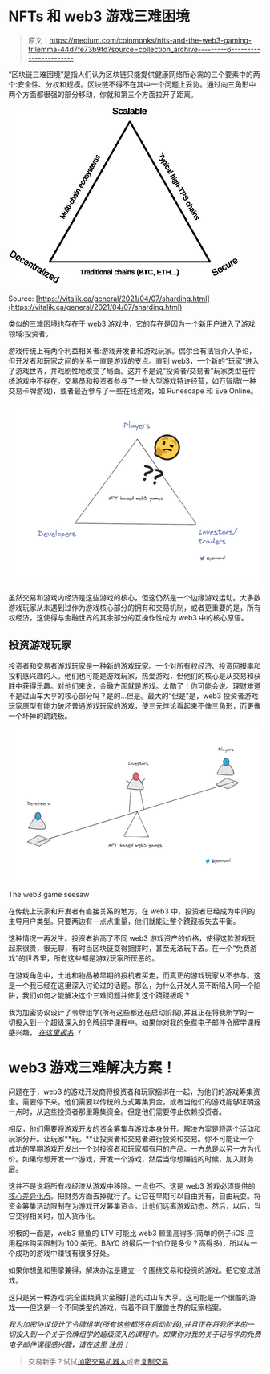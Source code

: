 # NFTs 和 web3 游戏三难困境

> 原文：<https://medium.com/coinmonks/nfts-and-the-web3-gaming-trilemma-44d7fe73b9fd?source=collection_archive---------6----------------------->

“区块链三难困境”是指人们认为区块链只能提供健康网络所必需的三个要素中的两个:安全性、分权和规模。区块链不得不在其中一个问题上妥协。通过向三角形中两个方面都很强的部分移动，你就和第三个方面拉开了距离。

![](img/bbdf2e89e029aa82d5dad2a1eed046c9.png)

Source: [https://vitalik.ca/general/2021/04/07/sharding.html](https://vitalik.ca/general/2021/04/07/sharding.html)

类似的三难困境也存在于 web3 游戏中，它的存在是因为一个新用户进入了游戏领域:投资者。

游戏传统上有两个利益相关者:游戏开发者和游戏玩家。偶尔会有法官介入争论，但开发者和玩家之间的关系一直是游戏的支点。直到 web3，一个新的“玩家”进入了游戏世界，并戏剧性地改变了局面。这并不是说“投资者/交易者”玩家类型在传统游戏中不存在。交易员和投资者参与了一些大型游戏特许经营，如万智牌(一种交易卡牌游戏)，或者最近参与了一些在线游戏，如 Runescape 和 Eve Online。

![](img/69f1acf2efff515610aab268814bd6df.png)

虽然交易和游戏内经济是这些游戏的核心，但这仍然是一个边缘游戏运动。大多数游戏玩家从未遇到过作为游戏核心部分的拥有和交易机制，或者更重要的是，所有权经济，这使得与金融世界的其余部分的互操作性成为 web3 中的核心原语。

## 投资游戏玩家

投资者和交易者游戏玩家是一种新的游戏玩家。一个对所有权经济、投资回报率和投机感兴趣的人。他们也可能是游戏玩家，热爱游戏，但他们的核心是从交易和获胜中获得乐趣。对他们来说，金融方面就是游戏。太酷了！你可能会说。理财难道不是过山车大亨的核心部分吗？是的…但是。最大的“但是”是，web3 投资者游戏玩家原型有能力破坏普通游戏玩家的游戏，使三元悖论看起来不像三角形，而更像一个坏掉的跷跷板。

![](img/045b41e147079245abbd2c45d5704791.png)

The web3 game seesaw

在传统上玩家和开发者有直接关系的地方，在 web3 中，投资者已经成为中间的主导用户类型。只要两边有一点点重量，他们就能让整个跷跷板失去平衡。

这种情况一再发生。投资者抬高了不同 web3 游戏资产的价格，使得这款游戏玩起来很贵，很无聊，有时当区块链变得拥挤时，甚至无法玩下去。在一个“免费游戏”的世界里，所有这些都是游戏玩家所厌恶的。

在游戏角色中，土地和物品被早期的投机者买走，而真正的游戏玩家从不参与。这是一个我已经在这里深入讨论过的话题。那么，为什么开发人员不断陷入同一个陷阱，我们如何才能解决这个三难问题并修复这个跷跷板呢？

我为加密协议设计了令牌组学(所有这些都还在启动阶段),并且正在将我所学的一切投入到一个超级深入的令牌组学课程中。如果你对我的免费电子邮件令牌学课程感兴趣， [*在这里报名*](https://designingtokenomics.com/) *！*

# web3 游戏三难解决方案！

问题在于，web3 的游戏开发商将投资者和玩家捆绑在一起，为他们的游戏筹集资金。需要停下来。他们需要以传统的方式筹集资金，或者当他们的游戏能够证明这一点时，从这些投资者那里筹集资金。但是他们需要停止依赖投资者。

相反，他们需要将游戏开发的资金筹集与游戏本身分开。解决方案是将两个活动和玩家分开。让玩家**玩。**让投资者和交易者进行投资和交易。你不可能让一个成功的早期游戏开发出一个对投资者和玩家都有用的产品。一方总是以另一方为代价。如果你想开发一个游戏，开发一个游戏，然后当你想赚钱的时候，加入财务层。

这并不是说将所有权经济从游戏中移除。一点也不。这是 web3 游戏必须提供的[核心差异化点](https://designingtokenomics.com/the-complete-tokenomics-primer/articles/the-core-differentiation-between-web3-and-web2-games)。把财务方面去掉就行了。让它在早期可以自由拥有，自由玩耍。将资金筹集活动限制在为游戏开发筹集资金。让他们远离游戏动态。然后，以后，当它变得相关时，加入货币化。

积极的一面是，web3 鲸鱼的 LTV 可能比 web3 鲸鱼高得多(简单的例子:iOS 应用程序购买限制为 100 美元。BAYC 的最后一个价位是多少？高得多)，所以从一个成功的游戏中赚钱有很多好处。

如果你想鱼和熊掌兼得，解决办法是建立一个围绕交易和投资的游戏。把它变成游戏。

这只是另一种游戏:完全围绕真实金融打造的过山车大亨。这可能是一个很酷的游戏——但这是一个不同类型的游戏，有着不同于魔兽世界的玩家档案。

*我为加密协议设计了令牌组学(所有这些都还在启动阶段),并且正在将我所学的一切投入到一个关于令牌组学的超级深入的课程中。如果你对我的关于记号学的免费电子邮件课程感兴趣，请在这里* [*注册！*](https://designingtokenomics.com/)

> 交易新手？试试[加密交易机器人](/coinmonks/crypto-trading-bot-c2ffce8acb2a)或者[复制交易](/coinmonks/top-10-crypto-copy-trading-platforms-for-beginners-d0c37c7d698c)